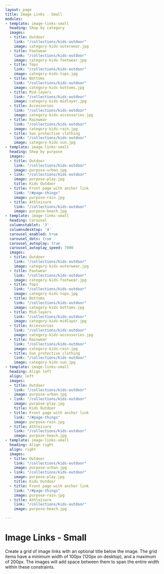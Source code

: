```yaml
---
layout: page
title: Image Links - Small
modules:
- template: image-links-small
  heading: Shop by category
  images:
  - title: Outdoor
    link: "/collections/kids-outdoor"
    image: category-kids-outerwear.jpg
  - title: Footwear
    link: "/collections/kids-outdoor"
    image: category-kids-footwear.jpg
  - title: Tops
    link: "/collections/kids-outdoor"
    image: category-kids-tops.jpg
  - title: Bottoms
    link: "/collections/kids-outdoor"
    image: category-kids-bottoms.jpg
  - title: Mid-layers
    link: "/collections/kids-outdoor"
    image: category-kids-midlayer.jpg
  - title: Accessories
    link: "/collections/kids-outdoor"
    image: category-kids-accessories.jpg
  - title: Rainwear
    link: "/collections/kids-outdoor"
    image: category-kids-rain.jpg
  - title: Sun protective clothing
    link: "/collections/kids-outdoor"
    image: category-kids-sun.jpg
- template: image-links-small
  heading: Shop by purpose
  images:
  - title: Outdoor
    link: "/collections/kids-outdoor"
    image: purpose-urban.jpg
  - link: "/collections/kids-outdoor"
    image: purpose-play.jpg
    title: Kids Outdoor
  - title: Front page with anchor link
    link: "/#page-things"
    image: purpose-rain.jpg
  - title: Athleisure
    link: "/collections/kids-outdoor"
    image: purpose-beach.jpg
- template: image-links-small
  heading: Carousel
  columnstablet: '3'
  columnsdesktop: '4'
  carousel_enabled: true
  carousel_dots: true
  carousel_autoplay: true
  carousel_autoplay_speed: 7000
  images:
  - title: Outdoor
    link: "/collections/kids-outdoor"
    image: category-kids-outerwear.jpg
  - title: Footwear
    link: "/collections/kids-outdoor"
    image: category-kids-footwear.jpg
  - title: Tops
    link: "/collections/kids-outdoor"
    image: category-kids-tops.jpg
  - title: Bottoms
    link: "/collections/kids-outdoor"
    image: category-kids-bottoms.jpg
  - title: Mid-layers
    link: "/collections/kids-outdoor"
    image: category-kids-midlayer.jpg
  - title: Accessories
    link: "/collections/kids-outdoor"
    image: category-kids-accessories.jpg
  - title: Rainwear
    link: "/collections/kids-outdoor"
    image: category-kids-rain.jpg
  - title: Sun protective clothing
    link: "/collections/kids-outdoor"
    image: category-kids-sun.jpg
- template: image-links-small
  heading: Align left
  align: left
  images:
  - title: Outdoor
    link: "/collections/kids-outdoor"
    image: purpose-urban.jpg
  - link: "/collections/kids-outdoor"
    image: purpose-play.jpg
    title: Kids Outdoor
  - title: Front page with anchor link
    link: "/#page-things"
    image: purpose-rain.jpg
  - title: Athleisure
    link: "/collections/kids-outdoor"
    image: purpose-beach.jpg
- template: image-links-small
  heading: Align right
  align: right
  images:
  - title: Outdoor
    link: "/collections/kids-outdoor"
    image: purpose-urban.jpg
  - link: "/collections/kids-outdoor"
    image: purpose-play.jpg
    title: Kids Outdoor
  - title: Front page with anchor link
    link: "/#page-things"
    image: purpose-rain.jpg
  - title: Athleisure
    link: "/collections/kids-outdoor"
    image: purpose-beach.jpg

---
```

# Image Links - Small

Create a grid of image links with an optional title below the image. The grid items have a minimum width of 100px (120px on desktop), and a maximum of 200px. The images will add space between them to span the entire width within these constraints.